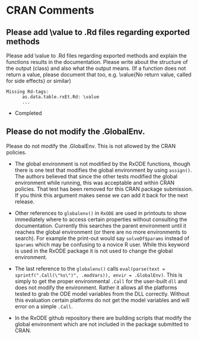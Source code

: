 # CRAN Comments

##  Please add \value to .Rd files regarding exported methods 

Please add \value to .Rd files regarding exported methods and
  explain the functions results in the documentation. Please write
  about the structure of the output (class) and also what the output
  means. (If a function does not return a value, please document that
  too, e.g.  \value{No return value, called for side effects} or
  similar)

```
Missing Rd-tags:
      as.data.table.rxEt.Rd: \value
      ...
```

 - Completed

##  Please do not modify the .GlobalEnv. 

Please do not modify the .GlobalEnv. This is not allowed by the CRAN
policies.

- The global environment is not modified by the RxODE functions,
  though there is one test that modifies the global environment by
  using `assign()`.  The authors believed that since the other tests
  modified the global environment while running, this was acceptable
  and within CRAN policies.  That test has been removed for this CRAN
  package submission.  If you think this argument makes sense we can
  add it back for the next release.
  
- Other references to `globalenv()` in `RxODE` are used in
  printouts to show immediately where to access certain properties
  without consulting the documentation.  Currently this searches the
  parent environment until it reaches the global environment (or there
  are no more environments to search).  For example the print-out
  would say `solveDf$params` instead of `$params` which may be confusing
  to a novice R user. While this keyword is used in the RxODE package
  it is not used to change the global environment.

- The last reference to the `globalenv()` calls `eval(parse(text =
  sprintf(".Call(\"%s\")", .modVars)), envir = .GlobalEnv)`.  This is
  simply to get the proper environmental `.Call` for the user-built
  `dll` and does not modify the environment.  Rather it allows all the
  platforms tested to grab the ODE model variables from the DLL
  correctly.  Without this evaluation certain platforms do not get the
  model variables and will error on a simple `.Call`.

- In the RxODE github repository there are building scripts that
  modify the global environment which are not included in the package
  submitted to CRAN.
